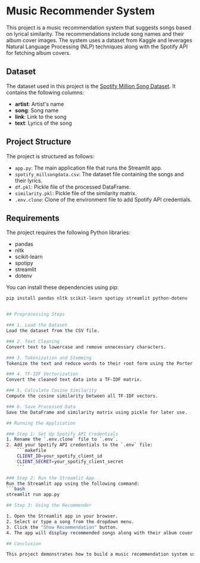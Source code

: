 # Music Recommender System

This project is a music recommendation system that suggests songs based on lyrical similarity. The recommendations include song names and their album cover images. The system uses a dataset from Kaggle and leverages Natural Language Processing (NLP) techniques along with the Spotify API for fetching album covers.

## Dataset

The dataset used in this project is the [Spotify Million Song Dataset](https://www.kaggle.com/datasets/notshrirang/spotify-million-song-dataset). It contains the following columns:

- **artist**: Artist's name
- **song**: Song name
- **link**: Link to the song
- **text**: Lyrics of the song

## Project Structure

The project is structured as follows:

- `app.py`: The main application file that runs the Streamlit app.
- `spotify_millsongdata.csv`: The dataset file containing the songs and their lyrics.
- `df.pkl`: Pickle file of the processed DataFrame.
- `similarity.pkl`: Pickle file of the similarity matrix.
- `.env.clone`: Clone of the environment file to add Spotify API credentials.

## Requirements

The project requires the following Python libraries:

- pandas
- nltk
- scikit-learn
- spotipy
- streamlit
- dotenv

You can install these dependencies using pip:

```bash
pip install pandas nltk scikit-learn spotipy streamlit python-dotenv


## Preprocessing Steps

### 1. Load the Dataset
Load the dataset from the CSV file.

### 2. Text Cleaning
Convert text to lowercase and remove unnecessary characters.

### 3. Tokenization and Stemming
Tokenize the text and reduce words to their root form using the Porter Stemmer.

### 4. TF-IDF Vectorization
Convert the cleaned text data into a TF-IDF matrix.

### 5. Calculate Cosine Similarity
Compute the cosine similarity between all TF-IDF vectors.

### 6. Save Processed Data
Save the DataFrame and similarity matrix using pickle for later use.

## Running the Application

### Step 1: Set Up Spotify API Credentials
1. Rename the `.env.clone` file to `.env`.
2. Add your Spotify API credentials to the `.env` file:
    ```makefile
    CLIENT_ID=your_spotify_client_id
    CLIENT_SECRET=your_spotify_client_secret
    ```

### Step 2: Run the Streamlit App
Run the Streamlit app using the following command:
```bash
streamlit run app.py

## Step 3: Using the Recommender

1. Open the Streamlit app in your browser.
2. Select or type a song from the dropdown menu.
3. Click the "Show Recommendation" button.
4. The app will display recommended songs along with their album cover images.

## Conclusion

This project demonstrates how to build a music recommendation system using natural language processing techniques and the Spotify API. By following the steps outlined in this README, you should be able to understand the workflow, replicate the process, and run the application successfully.

